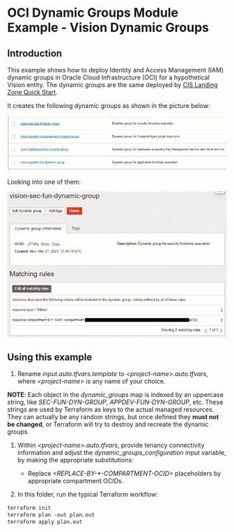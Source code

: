 # OCI Dynamic Groups Module Example - Vision Dynamic Groups

## Introduction

This example shows how to deploy Identity and Access Management (IAM) dynamic groups in Oracle Cloud Infrastructure (OCI) for a hypothetical Vision entity. The dynamic groups are the same deployed by [CIS Landing Zone Quick Start](https://github.com/oracle-quickstart/oci-cis-landingzone-quickstart).

It creates the following dynamic groups as shown in the picture below:

![Dynamic Groups](./images/dynamic-groups.PNG)

Looking into one of them:

![Security Functions Dynamic Group](./images/security-functions-dynamic-group.PNG)

## Using this example
1. Rename *input.auto.tfvars.template* to *\<project-name\>.auto.tfvars*, where *\<project-name\>* is any name of your choice.

**NOTE**: Each object in the *dynamic_groups* map is indexed by an uppercase string, like *SEC-FUN-DYN-GROUP*, *APPDEV-FUN-DYN-GROUP*, etc. These strings are used by Terraform as keys to the actual managed resources. They can actually be any random strings, but once defined they **must not be changed**, or Terraform will try to destroy and recreate the dynamic groups.

1. Within *\<project-name\>.auto.tfvars*, provide tenancy connectivity information and adjust the *dynamic_groups_configuration* input variable, by making the appropriate substitutions:
   - Replace *\<REPLACE-BY-\*-COMPARTMENT-OCID\>* placeholders by appropriate compartment OCIDs.

2. In this folder, run the typical Terraform workflow:
```
terraform init
terraform plan -out plan.out
terraform apply plan.out
```